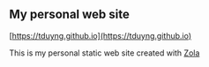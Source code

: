 ## My personal web site

[https://tduyng.github.io](https://tduyng.github.io)

This is my personal static web site created with [Zola](https://www.getzola.org/)
